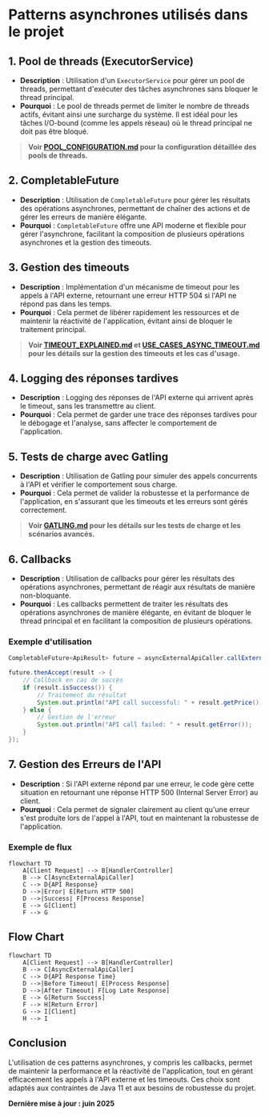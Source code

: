 # Patterns asynchrones utilisés dans le projet

## 1. Pool de threads (ExecutorService)

- **Description** : Utilisation d'un `ExecutorService` pour gérer un pool de threads, permettant d'exécuter des tâches asynchrones sans bloquer le thread principal.
- **Pourquoi** : Le pool de threads permet de limiter le nombre de threads actifs, évitant ainsi une surcharge du système. Il est idéal pour les tâches I/O-bound (comme les appels réseau) où le thread principal ne doit pas être bloqué.

> **Voir [POOL_CONFIGURATION.md](POOL_CONFIGURATION.md) pour la configuration détaillée des pools de threads.**

## 2. CompletableFuture

- **Description** : Utilisation de `CompletableFuture` pour gérer les résultats des opérations asynchrones, permettant de chaîner des actions et de gérer les erreurs de manière élégante.
- **Pourquoi** : `CompletableFuture` offre une API moderne et flexible pour gérer l'asynchrone, facilitant la composition de plusieurs opérations asynchrones et la gestion des timeouts.

## 3. Gestion des timeouts

- **Description** : Implémentation d'un mécanisme de timeout pour les appels à l'API externe, retournant une erreur HTTP 504 si l'API ne répond pas dans les temps.
- **Pourquoi** : Cela permet de libérer rapidement les ressources et de maintenir la réactivité de l'application, évitant ainsi de bloquer le traitement principal.

> **Voir [TIMEOUT_EXPLAINED.md](TIMEOUT_EXPLAINED.md) et [USE_CASES_ASYNC_TIMEOUT.md](USE_CASES_ASYNC_TIMEOUT.md) pour les détails sur la gestion des timeouts et les cas d'usage.**

## 4. Logging des réponses tardives

- **Description** : Logging des réponses de l'API externe qui arrivent après le timeout, sans les transmettre au client.
- **Pourquoi** : Cela permet de garder une trace des réponses tardives pour le débogage et l'analyse, sans affecter le comportement de l'application.

## 5. Tests de charge avec Gatling

- **Description** : Utilisation de Gatling pour simuler des appels concurrents à l'API et vérifier le comportement sous charge.
- **Pourquoi** : Cela permet de valider la robustesse et la performance de l'application, en s'assurant que les timeouts et les erreurs sont gérés correctement.

> **Voir [GATLING.md](GATLING.md) pour les détails sur les tests de charge et les scénarios avancés.**

## 6. Callbacks

- **Description** : Utilisation de callbacks pour gérer les résultats des opérations asynchrones, permettant de réagir aux résultats de manière non-bloquante.
- **Pourquoi** : Les callbacks permettent de traiter les résultats des opérations asynchrones de manière élégante, en évitant de bloquer le thread principal et en facilitant la composition de plusieurs opérations.

### Exemple d'utilisation

```java
CompletableFuture<ApiResult> future = asyncExternalApiCaller.callExternalApiAsync(delay, timeout);

future.thenAccept(result -> {
    // Callback en cas de succès
    if (result.isSuccess()) {
        // Traitement du résultat
        System.out.println("API call successful: " + result.getPrice());
    } else {
        // Gestion de l'erreur
        System.out.println("API call failed: " + result.getError());
    }
});
```

## 7. Gestion des Erreurs de l'API

- **Description** : Si l'API externe répond par une erreur, le code gère cette situation en retournant une réponse HTTP 500 (Internal Server Error) au client.
- **Pourquoi** : Cela permet de signaler clairement au client qu'une erreur s'est produite lors de l'appel à l'API, tout en maintenant la robustesse de l'application.

### Exemple de flux

```mermaid
flowchart TD
    A[Client Request] --> B[HandlerController]
    B --> C[AsyncExternalApiCaller]
    C --> D{API Response}
    D -->|Error| E[Return HTTP 500]
    D -->|Success| F[Process Response]
    E --> G[Client]
    F --> G
```

## Flow Chart

```mermaid
flowchart TD
    A[Client Request] --> B[HandlerController]
    B --> C[AsyncExternalApiCaller]
    C --> D{API Response Time}
    D -->|Before Timeout| E[Process Response]
    D -->|After Timeout| F[Log Late Response]
    E --> G[Return Success]
    F --> H[Return Error]
    G --> I[Client]
    H --> I
```

## Conclusion

L'utilisation de ces patterns asynchrones, y compris les callbacks, permet de maintenir la performance et la réactivité de l'application, tout en gérant efficacement les appels à l'API externe et les timeouts. Ces choix sont adaptés aux contraintes de Java 11 et aux besoins de robustesse du projet.

**Dernière mise à jour : juin 2025** 